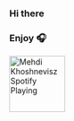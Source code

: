 ### Hi there

### Enjoy 🎧

[<img src="https://i.scdn.co/image/3192cec3d51144c7a061848927f89983835c5480" alt="Mehdi Khoshnevisz Spotify Playing" width="100" height="100" />](https://open.spotify.com/track/1Wtkyt6n7BtcHJjFpiqBGI)

